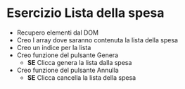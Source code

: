 # Esercizio Lista della spesa
- Recupero elementi dal DOM
- Creo l array dove saranno contenuta la lista della spesa
- Creo un indice per la lista
- Creo funzione del pulsante Genera
  - **SE** Clicca genera la lista dalla spesa 
- Creo funzione del pulsante Annulla
  - **SE** Clicca cancella la lista della spesa
